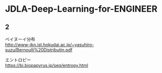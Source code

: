 # JDLA-Deep-Learning-for-ENGINEER

## 2

ベイヌーイ分布  
http://www-ikn.ist.hokudai.ac.jp/~yasuhiro-suzu/Bernoulli%20Distributin.pdf

エントロピー  
https://bi.biopapyrus.jp/seq/entropy.html